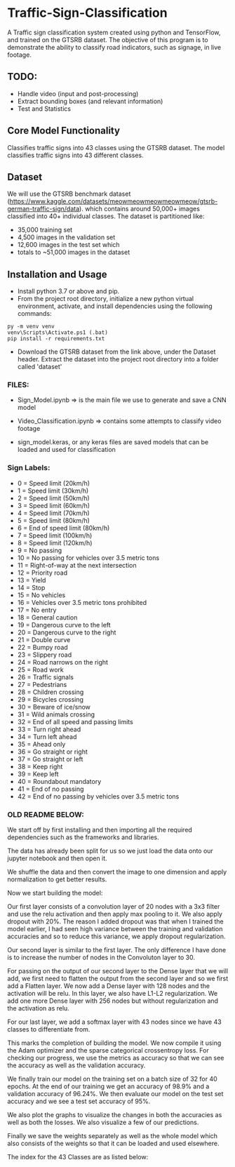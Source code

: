 # Traffic-Sign-Classification
A Traffic sign classification system created using python and TensorFlow, and trained on the GTSRB dataset.
The objective of this program is to demonstrate the ability to classify road indicators, such as signage, in live footage.

## TODO:
* Handle video (input and post-processing)
* Extract bounding boxes (and relevant information)
* Test and Statistics

## Core Model Functionality
Classifies traffic signs into 43 classes using the GTSRB dataset. The model classifies traffic signs into 43 different classes.

## Dataset
We will use the GTSRB benchmark dataset (https://www.kaggle.com/datasets/meowmeowmeowmeowmeow/gtsrb-german-traffic-sign/data). which contains around 50,000+ images classified into 40+ individual classes. The dataset is partitioned like:
 * 35,000 training set
 * 4,500 images in the validation set
 * 12,600 images in the test set which
 * totals to ~51,000 images in the dataset

## Installation and Usage
* Install python 3.7 or above and pip.
* From the project root directory, initialize a new python virtual environment, activate, and install dependencies using the following commands:
```
py -m venv venv
venv\Scripts\Activate.ps1 (.bat)
pip install -r requirements.txt
```
* Download the GTSRB dataset from the link above, under the Dataset header. Extract the dataset into the project root directory into a folder called 'dataset'

### FILES:
* Sign_Model.ipynb => is the main file we use to generate and save a CNN model

* Video_Classification.ipynb => contains some attempts to classify video footage

* sign_model.keras, or any keras files are saved models that can be loaded and used for classification

### Sign Labels:
- 0 = Speed limit (20km/h)
- 1 = Speed limit (30km/h)
- 2 = Speed limit (50km/h)
- 3 = Speed limit (60km/h)
- 4 = Speed limit (70km/h)
- 5 = Speed limit (80km/h)
- 6 = End of speed limit (80km/h)
- 7 = Speed limit (100km/h)
- 8 = Speed limit (120km/h)
- 9 = No passing
- 10 = No passing for vehicles over 3.5 metric tons
- 11 = Right-of-way at the next intersection
- 12 = Priority road
- 13 = Yield
- 14 = Stop
- 15 = No vehicles
- 16 = Vehicles over 3.5 metric tons prohibited
- 17 = No entry
- 18 = General caution
- 19 = Dangerous curve to the left
- 20 = Dangerous curve to the right
- 21 = Double curve
- 22 = Bumpy road
- 23 = Slippery road
- 24 = Road narrows on the right
- 25 = Road work
- 26 = Traffic signals
- 27 = Pedestrians
- 28 = Children crossing
- 29 = Bicycles crossing
- 30 = Beware of ice/snow
- 31 = Wild animals crossing
- 32 = End of all speed and passing limits
- 33 = Turn right ahead
- 34 = Turn left ahead
- 35 = Ahead only
- 36 = Go straight or right
- 37 = Go straight or left
- 38 = Keep right
- 39 = Keep left
- 40 = Roundabout mandatory
- 41 = End of no passing
- 42 = End of no passing by vehicles over 3.5 metric tons

### OLD README BELOW:
We start off by first installing and then importing all the required dependencies such as the frameworks and libraries.

The data has already been split for us so we just load the data onto our jupyter notebook and then open it.

We shuffle the data and then convert the image to one dimension and apply normalization to get better results.

Now we start building the model:

Our first layer consists of a convolution layer of 20 nodes with a 3x3 filter and use the relu activation and then apply max pooling to it. We also apply dropout with 20%. The reason I added dropout was that when I trained the model earlier, I had seen high variance between the training and validation accuracies and so to reduce this variance, we apply dropout regularization.

Our second layer is similar to the first layer. The only difference I have done is to increase the number of nodes in the Convoluton layer to 30.

For passing on the output of our second layer to the Dense layer that we will add, we first need to flatten the output from the second layer and so we first add a Flatten layer. We now add a Dense layer with 128 nodes and the activation will be relu. In this layer, we also have L1-L2 regularization. We add one more Dense layer with 256 nodes but without regularization and the activation as relu.

For our last layer, we add a softmax layer with 43 nodes since we have 43 classes to differentiate from.

This marks the completion of building the model. We now compile it using the Adam optimizer and the sparse categorical crossentropy loss. For checking our progress, we use the metrics as accuracy so that we can see the accuracy as well as the validation accuracy.

We finally train our model on the training set on a batch size of 32 for 40 epochs. At the end of our training we get an accuracy of 98.9% and a validation accuracy of 96.24%. We then evaluate our model on the test set accuracy and we see a test set accuracy of 95%.

We also plot the graphs to visualize the changes in both the accuracies as well as both the losses. We also visualize a few of our predictions.


Finally we save the weights separately as well as the whole model which also consists of the weights so that it can be loaded and used elsewhere.

The index for the 43 Classes are as listed below:

